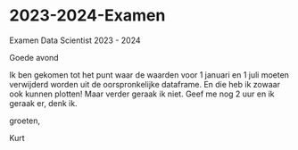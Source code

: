 # 2023-2024-Examen
Examen Data Scientist 2023 - 2024

Goede avond

Ik ben gekomen tot het punt waar de waarden voor 1 januari en 1 juli moeten verwijderd worden uit de oorspronkelijke dataframe. En die heb ik zowaar ook kunnen plotten! Maar verder geraak ik niet.
Geef me nog 2 uur en ik geraak er, denk ik.

groeten,

Kurt
